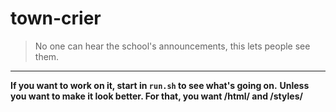# town-crier  
> No one can hear the school's announcements, this lets people see them.  
  
<hr>  

**If you want to work on it, start in `run.sh` to see what's going on.**
**Unless you want to make it look better. For that, you want /html/ and /styles/**  
